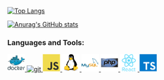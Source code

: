 <!--

## Job career

### skills

- PHP8：業務で1年以上使用
- ES6：業務で半年以上使用
- git,Github：業務で1年以上使用
- Ruby,Rails,TypeScript,React,Python,AWS ...個人開発で使用

### 2022/07 - now

東京の事業開発会社でWebアプリ、ネイティブアプリのバックエンドAPIを作成予定。

Ruby,Golang,Docker,AWS

### 2021/04 - 2022/06

大阪で、某Webインフラ系の企業にアプリケーションのエンジニアとして勤務。

マークアップ、バックエンドロジックの作成を担当。

### - 2021/03

広告関係の自営業。

---

-->

[![Top Langs](https://github-readme-stats.vercel.app/api/top-langs/?username=T-unity)](https://github.com/anuraghazra/github-readme-stats)

[![Anurag's GitHub stats](https://github-readme-stats.vercel.app/api?username=T-unity)](https://github.com/anuraghazra/github-readme-stats)


<h3 align="left">Languages and Tools:</h3>
<p align="left"> <a href="https://www.docker.com/" target="_blank" rel="noreferrer"> <img src="https://raw.githubusercontent.com/devicons/devicon/master/icons/docker/docker-original-wordmark.svg" alt="docker" width="40" height="40"/> </a> <a href="https://git-scm.com/" target="_blank" rel="noreferrer"> <img src="https://www.vectorlogo.zone/logos/git-scm/git-scm-icon.svg" alt="git" width="40" height="40"/> </a> <a href="https://developer.mozilla.org/en-US/docs/Web/JavaScript" target="_blank" rel="noreferrer"> <img src="https://raw.githubusercontent.com/devicons/devicon/master/icons/javascript/javascript-original.svg" alt="javascript" width="40" height="40"/> </a> <a href="https://www.linux.org/" target="_blank" rel="noreferrer"> <img src="https://raw.githubusercontent.com/devicons/devicon/master/icons/linux/linux-original.svg" alt="linux" width="40" height="40"/> </a> <a href="https://www.mysql.com/" target="_blank" rel="noreferrer"> <img src="https://raw.githubusercontent.com/devicons/devicon/master/icons/mysql/mysql-original-wordmark.svg" alt="mysql" width="40" height="40"/> </a> <a href="https://www.php.net" target="_blank" rel="noreferrer"> <img src="https://raw.githubusercontent.com/devicons/devicon/master/icons/php/php-original.svg" alt="php" width="40" height="40"/> </a> <a href="https://reactjs.org/" target="_blank" rel="noreferrer"> <img src="https://raw.githubusercontent.com/devicons/devicon/master/icons/react/react-original-wordmark.svg" alt="react" width="40" height="40"/> </a> <a href="https://www.typescriptlang.org/" target="_blank" rel="noreferrer"> <img src="https://raw.githubusercontent.com/devicons/devicon/master/icons/typescript/typescript-original.svg" alt="typescript" width="40" height="40"/> </a> </p>



<!--

Emoji Cheat Sheet
https://www.webfx.com/tools/emoji-cheat-sheet/

https://github.com/anuraghazra/github-readme-stats

**T-unity/T-unity** is a ✨ _special_ ✨ repository because its `README.md` (this file) appears on your GitHub profile.

Here are some ideas to get you started:

- 🔭 I’m currently working on ...
- 🌱 I’m currently learning ...
- 👯 I’m looking to collaborate on ...
- 🤔 I’m looking for help with ...
- 💬 Ask me about ...
- 📫 How to reach me: ...
- 😄 Pronouns: ...
- ⚡ Fun fact: ...
-->
